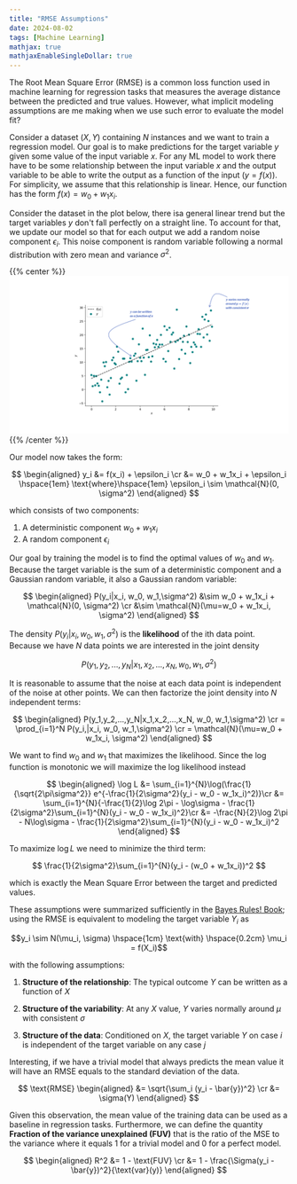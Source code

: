 ```yaml
---
title: "RMSE Assumptions"
date: 2024-08-02
tags: [Machine Learning]
mathjax: true
mathjaxEnableSingleDollar: true
---
```


The Root Mean Square Error (RMSE) is a common loss function used in machine learning for regression tasks that measures the average distance between the predicted and true values. However, what implicit modeling assumptions are me making when we use such error to evaluate the model fit?

<!--more-->

Consider a dataset $(X, Y)$ containing $N$ instances and we want to train a regression model. Our goal is to make predictions for the target variable $y$ given some value of the input variable $x$. For any ML model to work there have to be some relationship between the input variable $x$ and the output variable to be able to write the output as a function of the input ($y=f(x)$). For simplicity, we assume that this relationship is linear. Hence, our function has the form $f(x) = w_0 + w_1x_i$. 

Consider the dataset in the plot below, there isa  general linear trend but the target variables $y$ don't fall perfectly on a straight line. To account for that, we update our model so that for each output we add a random noise component $\epsilon_i$. This noise component is random variable following a normal distribution with zero mean and variance $\sigma^2$.

{{% center %}}
![RMSE Assumptions](/images/rmse-assumption/rmse_assumption.png)
{{% /center %}}


Our model now takes the form:

$$
\begin{aligned}
y_i &= f(x_i) + \epsilon_i \cr
&= w_0 + w_1x_i + \epsilon_i \hspace{1em} \text{where}\hspace{1em} \epsilon_i \sim \mathcal{N}(0, \sigma^2)
\end{aligned}
$$

which consists of two components:

1. A deterministic component $w_0 + w_1x_i$
2. A random component $\epsilon_i$

Our goal by training the model is to find the optimal values of $w_0$ and $w_1$. Because the target variable is the sum of a deterministic component and a Gaussian random variable, it also a Gaussian random variable:

$$
\begin{aligned}
P(y_i|x_i, w_0, w_1,\sigma^2) &\sim w_0 + w_1x_i + \mathcal{N}(0, \sigma^2) \cr
&\sim \mathcal{N}(\mu=w_0 + w_1x_i, \sigma^2)
\end{aligned}
$$

The density $P(y_i|x_i, w_0, w_1,\sigma^2)$ is the **likelihood** of the ith data point. Because we have $N$ data points we are interested in the joint density

$$
P(y_1,y_2,...,y_N|x_1,x_2,...,x_N, w_0, w_1,\sigma^2)
$$

It is reasonable to assume that the noise at each data point is independent of the noise at other points. We can then factorize the joint density into $N$ independent terms:

$$
\begin{aligned}
P(y_1,y_2,...,y_N|x_1,x_2,...,x_N, w_0, w_1,\sigma^2) 
\cr = \prod_{i=1}^N P(y_i,|x_i, w_0, w_1,\sigma^2) \cr
= \mathcal{N}(\mu=w_0 + w_1x_i, \sigma^2)
\end{aligned}
$$ 

We want to find $w_0$ and $w_1$ that maximizes the likelihood. Since the log function is monotonic we will maximize the log likelihood instead

$$
\begin{aligned}
\log L &= \sum_{i=1}^{N}\log(\frac{1}{\sqrt{2\pi\sigma^2}} e^{-\frac{1}{2\sigma^2}(y_i - w_0 - w_1x_i)^2)}\cr
&= \sum_{i=1}^{N}{-\frac{1}{2}\log 2\pi - \log\sigma - \frac{1}{2\sigma^2}\sum_{i=1}^{N}(y_i - w_0 - w_1x_i)^2}\cr
&= -\frac{N}{2}\log 2\pi - N\log\sigma - \frac{1}{2\sigma^2}\sum_{i=1}^{N}(y_i - w_0 - w_1x_i)^2
\end{aligned}
$$

To maximize $\log L$ we need to minimize the third term:

$$
\frac{1}{2\sigma^2}\sum_{i=1}^{N}(y_i - (w_0 + w_1x_i))^2
$$

which is exactly the Mean Square Error between the target and predicted values.

These assumptions were summarized sufficiently in the [Bayes Rules! Book](https://www.bayesrulesbook.com/); using the RMSE is equivalent to modeling the target variable $Y_i$ as

$$y_i \sim N(\mu_i, \sigma) \hspace{1cm} \text{with} \hspace{0.2cm} \mu_i = f(X_i)$$ 

with the following assumptions:

1. **Structure of the relationship**: The typical outcome $Y$ can be written as a function of $X$

2. **Structure of the variability**: At any $X$ value, $Y$ varies normally around $\mu$ with consistent $\sigma$

3. **Structure of the data**: Conditioned on $X$, the target variable $Y$ on case $i$ is independent of the target variable on any case $j$


Interesting, if we have a trivial model that always predicts the mean value it will have an RMSE equals to the standard deviation of the data.

$$
\text{RMSE}
\begin{aligned}
&= \sqrt{\sum_i (y_i - \bar{y})^2} \cr
&= \sigma(Y) 
\end{aligned}
$$

Given this observation, the mean value of the training data can be used as a baseline in regression tasks. Furthermore, we can define the quantity **Fraction of the variance unexplained (FUV)** that is the ratio of the MSE to the variance where it equals 1 for a trivial model and 0 for a perfect model.

$$
\begin{aligned}
R^2 &= 1 - \text{FUV} \cr
&= 1 - \frac{\Sigma(y_i - \bar{y})^2}{\text{var}(y)}
\end{aligned}
$$

